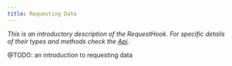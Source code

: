 ```yaml
---
title: Requesting Data
---
```

_This is an introductory description of the RequestHook. For specific details of
their types and methods check the [Api](/api/react-enty/request-hook)._

@TODO: an introduction to requesting data

